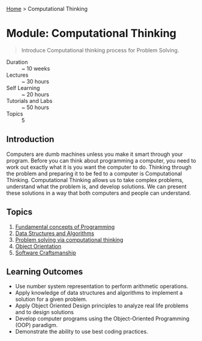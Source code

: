 [Home](../README.md) > Computational Thinking

# Module: Computational Thinking

> Introduce Computational thinking process for Problem Solving.

<dl>
<dt>Duration</dt>
<dd>~ 10 weeks</dd>
<dt>Lectures</dt>
<dd>~ 30 hours</dd>
<dt>Self Learning</dt>
<dd>~ 20 hours</dd>
<dt>Tutorials and Labs</dt>
<dd>~ 50 hours</dd>
<dt>Topics</dt>
<dd>5</dd>
</dl>

## Introduction

Computers are dumb machines unless you make it smart through your program. Before you can think about programming a computer, you need to work out exactly what it is you want the computer to do. Thinking through the problem and preparing it to be fed to a computer is Computational Thinking. Computational Thinking allows us to take complex problems, understand what the problem is, and develop solutions. We can present these solutions in a way that both computers and people can understand.

## Topics

1. [Fundamental concepts of Programming](./01-fundamental-concepts.md)
2. [Data Structures and Algorithms](./02-data-struct-and-algo.md)
3. [Problem solving via computational thinking](./03-problem-solving.md)
4. [Object Orientation ](./04-object-orientation.md)
5. [Software Craftsmanship](./05-software-craftsmanship.md)

## Learning Outcomes

- Use number system representation to perform arithmetic operations.
- Apply knowledge of data structures and algorithms to implement a solution for a given problem.
- Apply Object Oriented Design principles to analyze real life problems and to design solutions
- Develop computer programs using the Object-Oriented Programming (OOP) paradigm.
- Demonstrate the ability to use best coding practices.
